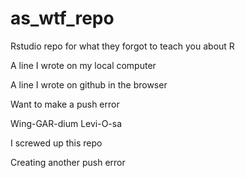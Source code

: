 # as_wtf_repo
Rstudio repo for what they forgot to teach you about R


A line I wrote on my local computer


A line I wrote on github in the browser


Want to make a push error


Wing-GAR-dium Levi-O-sa


I screwed up this repo

Creating another push error
